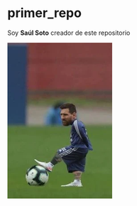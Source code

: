 # primer_repo
Soy **Saúl Soto** creador de este repositorio

![](https://raw.githubusercontent.com/Sotosaul18/primer_repo/refs/heads/main/messi%20chiquito.webp)
